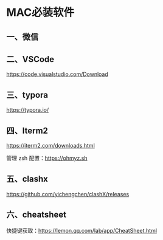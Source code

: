 # MAC必装软件

## 一、微信

## 二、VSCode

https://code.visualstudio.com/Download

## 三、typora

https://typora.io/

## 四、Iterm2

https://iterm2.com/downloads.html

管理 zsh 配置：<https://ohmyz.sh>

## 五、clashx

<https://github.com/yichengchen/clashX/releases>

## 六、cheatsheet

快捷键获取：<https://lemon.qq.com/lab/app/CheatSheet.html>



